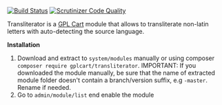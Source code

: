 [![Build Status](https://scrutinizer-ci.com/g/gplcart/transliterator/badges/build.png?b=master)](https://scrutinizer-ci.com/g/gplcart/transliterator/build-status/master)
[![Scrutinizer Code Quality](https://scrutinizer-ci.com/g/gplcart/transliterator/badges/quality-score.png?b=master)](https://scrutinizer-ci.com/g/gplcart/transliterator/?branch=master)

Transliterator is a [GPL Cart](https://github.com/gplcart/gplcart) module that allows to transliterate non-latin letters with auto-detecting the source language.


**Installation**

1. Download and extract to `system/modules` manually or using composer `composer require gplcart/transliterator`. IMPORTANT: If you downloaded the module manually, be sure that the name of extracted module folder doesn't contain a branch/version suffix, e.g `-master`. Rename if needed.
2. Go to `admin/module/list` end enable the module